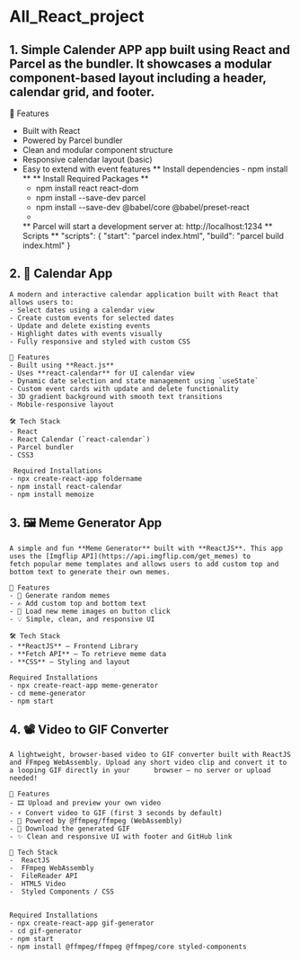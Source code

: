 # All_React_project

## 1. Simple Calender APP app built using React and Parcel as the bundler. It showcases a modular component-based layout including a header, calendar grid, and footer.

🚀 Features

- Built with React
- Powered by Parcel bundler
- Clean and modular component structure
- Responsive calendar layout (basic)
- Easy to extend with event features
  ** Install dependencies - npm install **
  ** Install Required Packages **
    - npm install react react-dom
    - npm install --save-dev parcel
    - npm install --save-dev @babel/core @babel/preset-react
    - 
  ** Parcel will start a development server at: http://localhost:1234
  ** Scripts **
            "scripts": {
          "start": "parcel index.html",
          "build": "parcel build index.html"
        }
## 2. 📅 Calendar App 

    A modern and interactive calendar application built with React that allows users to:
    - Select dates using a calendar view
    - Create custom events for selected dates
    - Update and delete existing events
    - Highlight dates with events visually
    - Fully responsive and styled with custom CSS

    🚀 Features
    - Built using **React.js**
    - Uses **react-calendar** for UI calendar view
    - Dynamic date selection and state management using `useState`
    - Custom event cards with update and delete functionality
    - 3D gradient background with smooth text transitions
    - Mobile-responsive layout

    🛠️ Tech Stack
    - React
    - React Calendar (`react-calendar`)
    - Parcel bundler
    - CSS3
    
     Required Installations
    - npx create-react-app foldername
    - npm install react-calendar
    - npm install memoize

    
## 3. 🖼️ Meme Generator App

    A simple and fun **Meme Generator** built with **ReactJS**. This app uses the [Imgflip API](https://api.imgflip.com/get_memes) to          fetch popular meme templates and allows users to add custom top and bottom text to generate their own memes.
    
    🔧 Features
    - 🎨 Generate random memes
    - ✍️ Add custom top and bottom text
    - 🔄 Load new meme images on button click
    - 💡 Simple, clean, and responsive UI

    🛠️ Tech Stack
    - **ReactJS** – Frontend Library
    - **Fetch API** – To retrieve meme data
    - **CSS** – Styling and layout

    Required Installations
    - npx create-react-app meme-generator
    - cd meme-generator
    - npm start
    
## 4. 📽️ Video to GIF Converter

    A lightweight, browser-based video to GIF converter built with ReactJS and FFmpeg WebAssembly. Upload any short video clip and convert it to a looping GIF directly in your      browser — no server or upload needed!

    🚀 Features
    - 🎞 Upload and preview your own video
    - ⚡ Convert video to GIF (first 3 seconds by default)
    - 🧠 Powered by @ffmpeg/ffmpeg (WebAssembly)
    - 💾 Download the generated GIF
    - ✨ Clean and responsive UI with footer and GitHub link
    
    🔧 Tech Stack
    -  ReactJS
    -  FFmpeg WebAssembly
    -  FileReader API
    -  HTML5 Video
    -  Styled Components / CSS

    
    Required Installations
    - npx create-react-app gif-generator
    - cd gif-generator
    - npm start
    - npm install @ffmpeg/ffmpeg @ffmpeg/core styled-components

    
    


